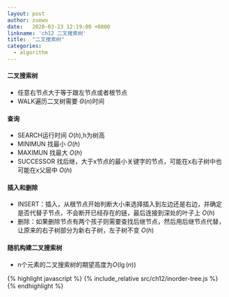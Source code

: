 ```yaml
---
layout: post
author: zuowu
date:   2020-03-23 12:19:00 +0800
linkname: 'ch12 二叉搜索树'
title:  "二叉搜索树"
categories:
  - algorithm 
---
```


#### 二叉搜索树
  * 任意右节点大于等于跟左节点或者根节点
  * WALK遍历二叉树需要 $Θ(n)$时间

#### 查询
  * SEARCH运行时间 $O(h)$,h为树高
  * MINIMUN 找最小 $O(h)$
  * MAXIMUN 找最大 $O(h)$
  * SUCCESSOR 找后继，大于x节点的最小关键字的节点，可能在x右子树中也可能在x父层中 $O(h)$

#### 插入和删除
 * INSERT：插入，从根节点开始判断大小来选择插入到左边还是右边，并确定是否代替子节点，不会断开已经存在的链，最后连接到深处的叶子上 $O(h)$
 * 删除：如果删除节点有两个孩子则需要查找后继节点，然后用后继节点代替，让原来的右子树部分为新右子树，左子树不变 $O(h)$

#### 随机构建二叉搜索树
 * n个元素的二叉搜索树的期望高度为$O(\lg(n))$
 
{% highlight javascript %}
    {% include_relative src/ch12/inorder-tree.js %}
{% endhighlight %}